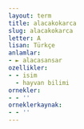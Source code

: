 ```yaml
---
layout: term
title: alacakokarca
slug: alacakokarca
letter: A
lisan: Türkçe
anlamlar:
- ► alacasansar
ozellikler:
- - isim
  - hayvan bilimi
ornekler:
- - ''
orneklerkaynak:
- - ''
---
```

